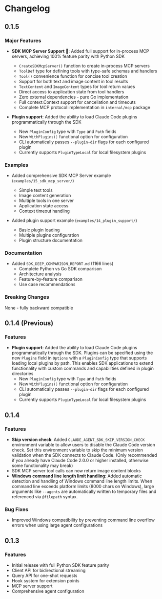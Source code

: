 # Changelog

## 0.1.5

### Major Features

- **SDK MCP Server Support** 🎉: Added full support for in-process MCP servers, achieving 100% feature parity with Python SDK
  - `CreateSDKMcpServer()` function to create in-process MCP servers
  - `ToolDef` type for defining tools with type-safe schemas and handlers
  - `Tool()` convenience function for concise tool creation
  - Support for both text and image content in tool results
  - `TextContent` and `ImageContent` types for tool return values
  - Direct access to application state from tool handlers
  - Zero external dependencies - pure Go implementation
  - Full context.Context support for cancellation and timeouts
  - Complete MCP protocol implementation in `internal/mcp` package

- **Plugin support**: Added the ability to load Claude Code plugins programmatically through the SDK
  - New `PluginConfig` type with `Type` and `Path` fields
  - New `WithPlugins()` functional option for configuration
  - CLI automatically passes `--plugin-dir` flags for each configured plugin
  - Currently supports `PluginTypeLocal` for local filesystem plugins

### Examples

- Added comprehensive SDK MCP Server example (`examples/15_sdk_mcp_server/`)
  - Simple text tools
  - Image content generation
  - Multiple tools in one server
  - Application state access
  - Context timeout handling

- Added plugin support example (`examples/14_plugin_support/`)
  - Basic plugin loading
  - Multiple plugins configuration
  - Plugin structure documentation

### Documentation

- Added `SDK_DEEP_COMPARISON_REPORT.md` (1166 lines)
  - Complete Python vs Go SDK comparison
  - Architecture analysis
  - Feature-by-feature comparison
  - Use case recommendations

### Breaking Changes

None - fully backward compatible

## 0.1.4 (Previous)

### Features

- **Plugin support**: Added the ability to load Claude Code plugins programmatically through the SDK. Plugins can be specified using the new `Plugins` field in `Options` with a `PluginConfig` type that supports loading local plugins by path. This enables SDK applications to extend functionality with custom commands and capabilities defined in plugin directories
  - New `PluginConfig` type with `Type` and `Path` fields
  - New `WithPlugins()` functional option for configuration
  - CLI automatically passes `--plugin-dir` flags for each configured plugin
  - Currently supports `PluginTypeLocal` for local filesystem plugins

## 0.1.4

### Features

- **Skip version check**: Added `CLAUDE_AGENT_SDK_SKIP_VERSION_CHECK` environment variable to allow users to disable the Claude Code version check. Set this environment variable to skip the minimum version validation when the SDK connects to Claude Code. (Only recommended if you already have Claude Code 2.0.0 or higher installed, otherwise some functionality may break)
- SDK MCP server tool calls can now return image content blocks
- **Windows command line length limit handling**: Added automatic detection and handling of Windows command line length limits. When command line exceeds platform limits (8000 chars on Windows), large arguments like `--agents` are automatically written to temporary files and referenced via `@filepath` syntax.

### Bug Fixes

- Improved Windows compatibility by preventing command line overflow errors when using large agent configurations

## 0.1.3

### Features

- Initial release with full Python SDK feature parity
- Client API for bidirectional streaming
- Query API for one-shot requests
- Hook system for extension points
- MCP server support
- Comprehensive agent configuration
